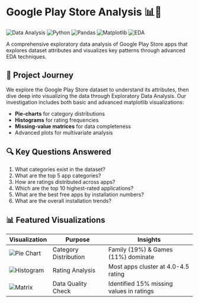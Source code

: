 # Google Play Store Analysis 📊📱

![Data Analysis](https://img.shields.io/badge/-Data%20Analysis-blueviolet)
![Python](https://img.shields.io/badge/Python-3.8%2B-blue)
![Pandas](https://img.shields.io/badge/Library-Pandas-orange)
![Matplotlib](https://img.shields.io/badge/Viz-Matplotlib-red)
![EDA](https://img.shields.io/badge/Process-EDA-success)

A comprehensive exploratory data analysis of Google Play Store apps that explores dataset attributes and visualizes key patterns through advanced EDA techniques.

## 📌 Project Journey

We explore the Google Play Store dataset to understand its attributes, then dive deep into visualizing the data through Exploratory Data Analysis. Our investigation includes both basic and advanced matplotlib visualizations:

- **Pie-charts** for category distributions
- **Histograms** for rating frequencies  
- **Missing-value matrices** for data completeness
- Advanced plots for multivariate analysis

## 🔍 Key Questions Answered

1. What categories exist in the dataset?
2. What are the top 5 app categories?
3. How are ratings distributed across apps?  
4. Which are the top 10 highest-rated applications?
5. What are the best free apps by installation numbers?
6. What are the overall installation trends?

## 📊 Featured Visualizations

| Visualization | Purpose | Insights |
|--------------|---------|----------|
| ![Pie Chart](https://via.placeholder.com/150) | Category Distribution | Family (19%) & Games (11%) dominate |
| ![Histogram](https://via.placeholder.com/150) | Rating Analysis | Most apps cluster at 4.0-4.5 rating |
| ![Matrix](https://via.placeholder.com/150) | Data Quality Check | Identified 15% missing values in ratings |
